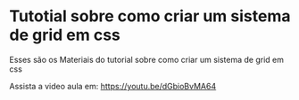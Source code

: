 # Tutotial sobre como criar um sistema de grid em css
Esses são os Materiais do tutorial sobre como criar um sistema de grid em css

Assista a video aula em: https://youtu.be/dGbioBvMA64
